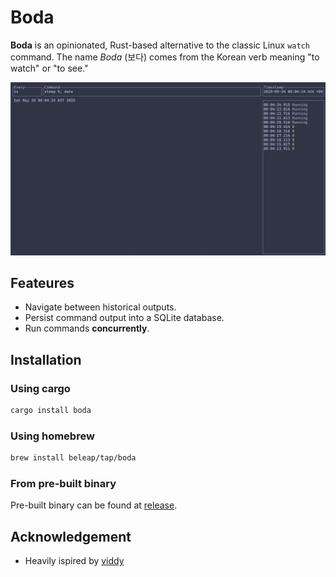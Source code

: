 # Boda

**Boda** is an opinionated, Rust-based alternative to the classic Linux `watch` command.
The name *Boda* (보다) comes from the Korean verb meaning "to watch" or "to see."

![screenshot](./assets/screenshot.png)

## Feateures

- Navigate between historical outputs.
- Persist command output into a SQLite database.
- Run commands **concurrently**.

## Installation

### Using cargo

```bash
cargo install boda
```

### Using homebrew

```bash
brew install beleap/tap/boda
```

### From pre-built binary

Pre-built binary can be found at [release](https://github.com/BeLeap/boda/releases).

## Acknowledgement

- Heavily ispired by [viddy](https://github.com/sachaos/viddy)
